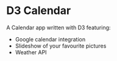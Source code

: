 # D3 Calendar

A Calendar app written with D3 featuring:

* Google calendar integration
* Slideshow of your favourite pictures
* Weather API
